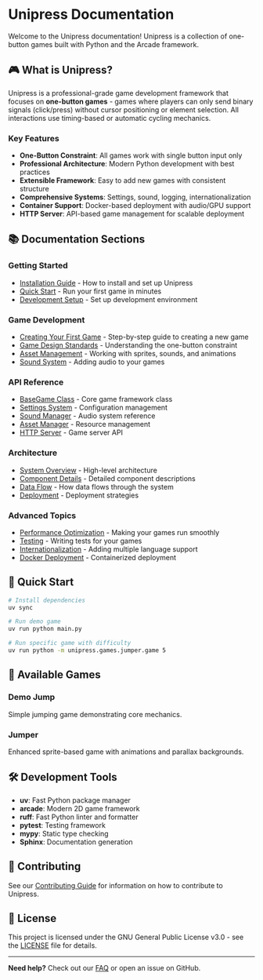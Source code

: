 # Unipress Documentation

Welcome to the Unipress documentation! Unipress is a collection of one-button games built with Python and the Arcade framework.

## 🎮 What is Unipress?

Unipress is a professional-grade game development framework that focuses on **one-button games** - games where players can only send binary signals (click/press) without cursor positioning or element selection. All interactions use timing-based or automatic cycling mechanics.

### Key Features

- **One-Button Constraint**: All games work with single button input only
- **Professional Architecture**: Modern Python development with best practices
- **Extensible Framework**: Easy to add new games with consistent structure
- **Comprehensive Systems**: Settings, sound, logging, internationalization
- **Container Support**: Docker-based deployment with audio/GPU support
- **HTTP Server**: API-based game management for scalable deployment

## 📚 Documentation Sections

### Getting Started
- [Installation Guide](tutorials/installation.md) - How to install and set up Unipress
- [Quick Start](tutorials/quick_start.md) - Run your first game in minutes
- [Development Setup](tutorials/development_setup.md) - Set up development environment

### Game Development
- [Creating Your First Game](tutorials/first_game.md) - Step-by-step guide to creating a new game
- [Game Design Standards](tutorials/game_design.md) - Understanding the one-button constraint
- [Asset Management](tutorials/assets.md) - Working with sprites, sounds, and animations
- [Sound System](tutorials/sound.md) - Adding audio to your games

### API Reference
- [BaseGame Class](api/base_game.md) - Core game framework class
- [Settings System](api/settings.md) - Configuration management
- [Sound Manager](api/sound.md) - Audio system reference
- [Asset Manager](api/assets.md) - Resource management
- [HTTP Server](api/server.md) - Game server API

### Architecture
- [System Overview](architecture/overview.md) - High-level architecture
- [Component Details](architecture/components.md) - Detailed component descriptions
- [Data Flow](architecture/data_flow.md) - How data flows through the system
- [Deployment](architecture/deployment.md) - Deployment strategies

### Advanced Topics
- [Performance Optimization](tutorials/performance.md) - Making your games run smoothly
- [Testing](tutorials/testing.md) - Writing tests for your games
- [Internationalization](tutorials/i18n.md) - Adding multiple language support
- [Docker Deployment](tutorials/docker.md) - Containerized deployment

## 🚀 Quick Start

```bash
# Install dependencies
uv sync

# Run demo game
uv run python main.py

# Run specific game with difficulty
uv run python -m unipress.games.jumper.game 5
```

## 🎯 Available Games

### Demo Jump
Simple jumping game demonstrating core mechanics.

### Jumper
Enhanced sprite-based game with animations and parallax backgrounds.

## 🛠️ Development Tools

- **uv**: Fast Python package manager
- **arcade**: Modern 2D game framework
- **ruff**: Fast Python linter and formatter
- **pytest**: Testing framework
- **mypy**: Static type checking
- **Sphinx**: Documentation generation

## 📖 Contributing

See our [Contributing Guide](tutorials/contributing.md) for information on how to contribute to Unipress.

## 📄 License

This project is licensed under the GNU General Public License v3.0 - see the [LICENSE](../../LICENSE) file for details.

---

**Need help?** Check out our [FAQ](tutorials/faq.md) or open an issue on GitHub.
